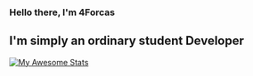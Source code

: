 ### Hello there, I'm 4Forcas

## I'm simply an ordinary student Developer

[![My Awesome Stats](https://awesome-github-stats.azurewebsites.net/user-stats/4forcas?cardType=github&theme=github-dark)](https://git.io/awesome-stats-card)

